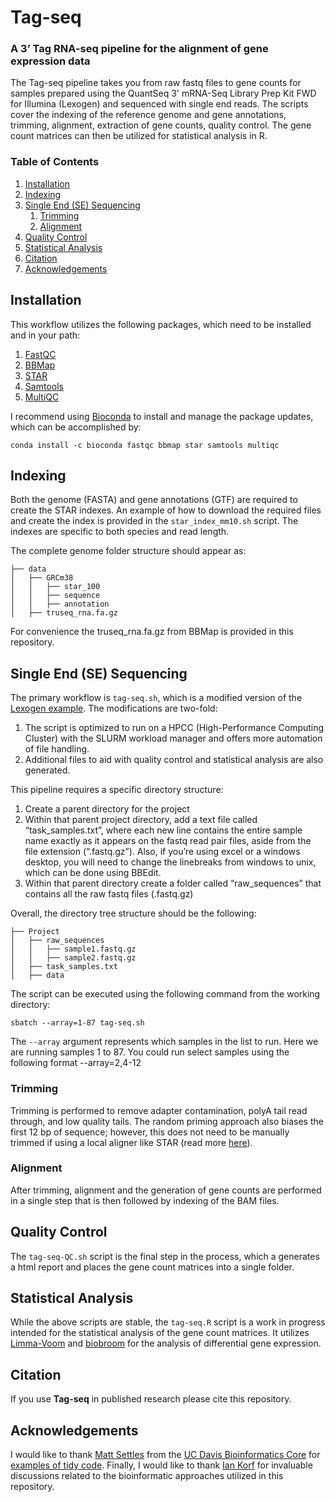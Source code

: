 # Tag-seq
### A 3’ Tag RNA-seq pipeline for the alignment of gene expression data

The Tag-seq pipeline takes you from raw fastq files to gene counts for samples prepared using the QuantSeq 3' mRNA-Seq Library Prep Kit FWD for Illumina (Lexogen) and sequenced with single end reads. The scripts cover the indexing of the reference genome and gene annotations, trimming, alignment, extraction of gene counts, quality control. The gene count matrices can then be utilized for statistical analysis in R. 

### Table of Contents

1. [Installation](https://github.com/ben-laufer/Tag-seq#installation)
2. [Indexing](https://github.com/ben-laufer/Tag-seq#indexing)
3. [Single End (SE) Sequencing](https://github.com/ben-laufer/Tag-seq#single-end-se-sequencing)
   1. [Trimming](https://github.com/ben-laufer/CpG_Me#trimming)
   2. [Alignment](https://github.com/ben-laufer/CpG_Me#alignment)
4. [Quality Control](https://github.com/ben-laufer/Tag-seq#qaulity-control)
4. [Statistical Analysis](https://github.com/ben-laufer/Tag-seq#statistical-analysis)
6. [Citation](https://github.com/ben-laufer/Tag-seq#citation)
7. [Acknowledgements](https://github.com/ben-laufer/Tag-seq#acknowledgements)

## Installation

This workflow utilizes the following packages, which need to be installed and in your path:
1. [FastQC](https://github.com/s-andrews/FastQC)
2. [BBMap](sourceforge.net/projects/bbmap/)
3. [STAR](https://github.com/alexdobin/STAR)
4. [Samtools](http://www.htslib.org)
5. [MultiQC](http://multiqc.info)

I recommend using [Bioconda](https://bioconda.github.io) to install and manage the package updates, which can be accomplished by:

`conda install -c bioconda fastqc bbmap star samtools multiqc`

## Indexing

Both the genome (FASTA) and gene annotations (GTF) are required to create the STAR indexes. An example of how to download the required files and create the index is provided in the `star_index_mm10.sh` script. The indexes are specific to both species and read length.

The complete genome folder structure should appear as:

```
├── data
│   ├── GRCm38
│   │   ├── star_100
│   │   ├── sequence
│   │   ├── annotation
│   ├── truseq_rna.fa.gz
```
For convenience the truseq_rna.fa.gz from BBMap is provided in this repository. 

## Single End (SE) Sequencing

The primary workflow is `tag-seq.sh`, which is a modified version of the [Lexogen example](https://www.lexogen.com/quantseq-data-analysis/). The modifications are two-fold:
1.  The script is optimized to run on a HPCC (High-Performance Computing Cluster) with the SLURM workload manager and offers more automation of file handling.
2. Additional files to aid with quality control and statistical analysis are also generated.

This pipeline requires a specific directory structure:

1.	Create a parent directory for the project
2.	Within that parent project directory, add a text file called “task_samples.txt”, where each new line contains the entire sample name exactly as it appears on the fastq read pair files, aside from the file extension (“.fastq.gz”). Also, if you’re using excel or a windows desktop, you will need to change the linebreaks from windows to unix, which can be done using BBEdit.
3.	Within that parent directory create a folder called “raw_sequences” that contains all the raw fastq files (.fastq.gz)

Overall, the directory tree structure should be the following:

```
├── Project
│   ├── raw_sequences
│   │   ├── sample1.fastq.gz
│   │   ├── sample2.fastq.gz
│   ├── task_samples.txt
│   ├── data
```

The script can be executed using the following command from the working directory:

`sbatch --array=1-87 tag-seq.sh`

The `--array` argument represents which samples in the list to run. Here we are running samples 1 to 87. You could run select samples using the following format --array=2,4-12

### Trimming

Trimming is performed to remove adapter contamination, polyA tail read through, and low quality tails. The random priming approach also biases the first 12 bp of sequence; however, this does not need to be manually trimmed if using a local aligner like STAR (read more [here](https://dnatech.genomecenter.ucdavis.edu/tag-seq-gene-expression-profiling/)).

### Alignment

After trimming, alignment and the generation of gene counts are performed in a single step that is then followed by indexing of the BAM files.

## Quality Control

The `tag-seq-QC.sh` script is the final step in the process, which a generates a html report and places the gene count matrices into a single folder.

## Statistical Analysis

While the above scripts are stable, the `tag-seq.R` script is a work in progress intended for the statistical analysis of the gene count matrices. It utilizes [Limma-Voom](https://ucdavis-bioinformatics-training.github.io/2018-June-RNA-Seq-Workshop/thursday/DE.html) and [biobroom](https://www.bioconductor.org/packages/release/bioc/vignettes/biobroom/inst/doc/biobroom_vignette.html) for the analysis of differential gene expression.

## Citation

If you use **Tag-seq** in published research please cite this repository.

## Acknowledgements
I would like to thank [Matt Settles](https://github.com/msettles) from the [UC Davis Bioinformatics Core](https://github.com/ucdavis-bioinformatics) for [examples of tidy code](https://github.com/ucdavis-bioinformatics-training/A-Primer-on-Using-the-Bioinformatics-Core-Administrated-Servers-and-Cluster-s-/tree/master/examples). Finally, I would like to thank [Ian Korf](https://github.com/KorfLab) for invaluable discussions related to the bioinformatic approaches utilized in this repository. 

